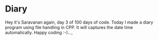 # Diary

Hey it's Saravanan again, day 3 of 100 days of code.
Today I made a diary program using file handling in CPP.
It will captures the date time automatically.
Happy coding :-)...,
